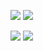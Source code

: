 ![](https://github.com/949478479/FoodPin/blob/screenshot/1.gif)
![](https://github.com/949478479/FoodPin/blob/screenshot/2.gif)

![](https://github.com/949478479/FoodPin/blob/screenshot/3.gif)
![](https://github.com/949478479/FoodPin/blob/screenshot/4.gif)
